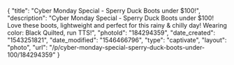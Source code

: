 {
    "title": "Cyber Monday Special - Sperry Duck Boots under $100!",
    "description": "Cyber Monday Special - Sperry Duck Boots under $100!  Love these boots, lightweight and perfect for this rainy & chilly day!  Wearing color: Black Quilted, run TTS!",
    "photoId": "184294359",
    "date_created": "1543251821",
    "date_modified": "1546466796",
    "type": "captivate",
    "layout": "photo",
    "url": "\/p\/cyber-monday-special-sperry-duck-boots-under-100\/184294359"
}